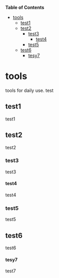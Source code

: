 <!-- START doctoc generated TOC please keep comment here to allow auto update -->
<!-- DON'T EDIT THIS SECTION, INSTEAD RE-RUN doctoc TO UPDATE -->
**Table of Contents**

- [tools](#tools)
  - [test1](#test1)
  - [test2](#test2)
    - [test3](#test3)
      - [test4](#test4)
    - [test5](#test5)
  - [test6](#test6)
      - [tesy7](#tesy7)

<!-- END doctoc generated TOC please keep comment here to allow auto update -->

# tools
tools for daily use.
test

## test1
test1
## test2
test2
### test3
test3
#### test4
test4

### test5
test5
## test6
test6
#### tesy7
test7





